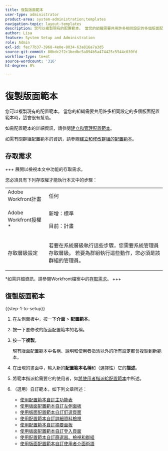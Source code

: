 ```yaml
---
title: 復製版面範本
user-type: administrator
product-area: system-administration;templates
navigation-topic: layout-templates
description: 您可以複製現有的配置範本。 當您的組織需要共用許多相同設定的多個版面配置範本時，這會很有幫助。
author: Lisa
feature: System Setup and Administration
role: Admin
exl-id: fec77b37-3968-4e0e-8034-63a816a7a3d5
source-git-commit: 80bdc2f2c1bedbc5a894b5a474425c5544c039fd
workflow-type: tm+mt
source-wordcount: '316'
ht-degree: 0%

---
```


# 復製版面範本

<!--Audited: 09/2024-->

您可以複製現有的配置範本。 當您的組織需要共用許多相同設定的多個版面配置範本時，這會很有幫助。

如需配置範本的詳細資訊，請參閱[建立和管理配置範本](../../../administration-and-setup/customize-workfront/use-layout-templates/create-and-manage-layout-templates.md)。

如需有關群組配置範本的資訊，請參閱[建立和修改群組的配置範本](../../../administration-and-setup/manage-groups/work-with-group-objects/create-and-modify-a-groups-layout-templates.md)。

## 存取需求

+++ 展開以檢視本文中功能的存取需求。

您必須具有下列存取權才能執行本文中的步驟：

<table style="table-layout:auto"> 
 <col> 
 <col> 
 <tbody> 
  <tr> 
   <td role="rowheader">Adobe Workfront計畫</td> 
   <td>任何</td> 
  </tr> 
  <tr> 
   <td role="rowheader">Adobe Workfront授權*</td> 
   <td><p>新增：標準</p>
   <p>目前：計畫</p></td> 
  </tr> 
  <tr> 
   <td role="rowheader">存取層級設定</td> 
   <td> <p>若要在系統層級執行這些步驟，您需要系統管理員存取層級。
若要為群組執行這些動作，您必須是該群組的管理員。</p> </td> 
  </tr> 
 </tbody> 
</table>

*如需詳細資訊，請參閱Workfront檔案中的[存取需求](/help/quicksilver/administration-and-setup/add-users/access-levels-and-object-permissions/access-level-requirements-in-documentation.md)。
+++

## 復製版面範本

{{step-1-to-setup}}

1. 在左側面板中，按一下&#x200B;**介面** > **配置範本**。

1. 按一下要修改的版面配置範本的名稱。
1. 按一下&#x200B;**複製**。

   現有版面配置範本中名稱、說明和使用者指派以外的所有設定都會複製到新範本。

1. 在出現的畫面中，輸入新的&#x200B;**配置範本名稱**&#x200B;和（選擇性）它的&#x200B;**描述**。

1. 將範本指派給需要它的使用者，如[將使用者指派給配置範本](../../../administration-and-setup/customize-workfront/use-layout-templates/assign-users-to-layout-template.md)中所述。
1. （選用）自訂範本，如下列文章所述：

   * [使用配置範本自訂主功能表](../../../administration-and-setup/customize-workfront/use-layout-templates/customize-main-menu.md)
   * [使用版面配置範本自訂左側面板](../../../administration-and-setup/customize-workfront/use-layout-templates/customize-left-panel.md)
   * [使用版面配置範本自訂釘選頁面](../../../administration-and-setup/customize-workfront/use-layout-templates/customize-pinned-pages.md)
   * [使用配置範本自訂詳細資料檢視](../../../administration-and-setup/customize-workfront/use-layout-templates/customize-details-view-layout-template.md)
   * [使用配置範本自訂摘要面板](../../../administration-and-setup/customize-workfront/use-layout-templates/customize-home-summary-layout-template.md)
   * [使用版面配置範本自訂登入頁面](../../../administration-and-setup/customize-workfront/use-layout-templates/customize-landing-page.md)
   * [使用配置範本自訂篩選器、檢視和群組](../../../administration-and-setup/customize-workfront/use-layout-templates/customize-fvg-list-controls-layout-template.md)
   * [使用版面配置範本自訂使用者介面術語](../../../administration-and-setup/customize-workfront/use-layout-templates/customize-terminology.md)
